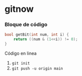 # gitnow


### Bloque de código
```cpp
bool getBit(int num, int i) {
    return ((num & (1<<i)) != 0);
}
```

Código en linea
1. `git init`
2. `git push -u origin main`